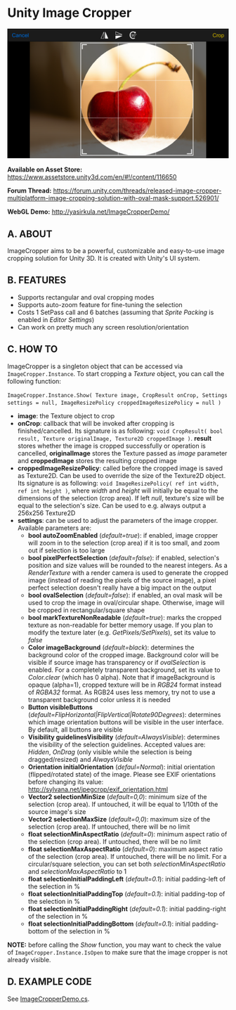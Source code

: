 # Unity Image Cropper
![screenshot](Images/cropper.png)

**Available on Asset Store:** https://www.assetstore.unity3d.com/en/#!/content/116650

**Forum Thread:** https://forum.unity.com/threads/released-image-cropper-multiplatform-image-cropping-solution-with-oval-mask-support.526901/

**WebGL Demo:** http://yasirkula.net/ImageCropperDemo/

## A. ABOUT

ImageCropper aims to be a powerful, customizable and easy-to-use image cropping solution for Unity 3D. It is created with Unity's UI system.

## B. FEATURES

- Supports rectangular and oval cropping modes
- Supports auto-zoom feature for fine-tuning the selection
- Costs 1 SetPass call and 6 batches (assuming that *Sprite Packing* is enabled in *Editor Settings*)
- Can work on pretty much any screen resolution/orientation

## C. HOW TO

ImageCropper is a singleton object that can be accessed via `ImageCropper.Instance`. To start cropping a *Texture* object, you can call the following function:

`ImageCropper.Instance.Show( Texture image, CropResult onCrop, Settings settings = null, ImageResizePolicy croppedImageResizePolicy = null )`
- **image**: the Texture object to crop
- **onCrop**: callback that will be invoked after cropping is finished/cancelled. Its signature is as following: `void CropResult( bool result, Texture originalImage, Texture2D croppedImage )`. **result** stores whether the image is cropped successfully or operation is cancelled, **originalImage** stores the Texture passed as *image* parameter and **croppedImage** stores the resulting cropped image
- **croppedImageResizePolicy**: called before the cropped image is saved as Texture2D. Can be used to override the size of the Texture2D object. Its signature is as following: `void ImageResizePolicy( ref int width, ref int height )`, where *width* and *height* will initially be equal to the dimensions of the selection (crop area). If left *null*, texture's size will be equal to the selection's size. Can be used to e.g. always output a 256x256 Texture2D
- **settings**: can be used to adjust the parameters of the image cropper. Available parameters are:
  - **bool autoZoomEnabled** (*default=true*): if enabled, image cropper will zoom in to the selection (crop area) if it is too small, and zoom out if selection is too large
  - **bool pixelPerfectSelection** (*default=false*): if enabled, selection's position and size values will be rounded to the nearest integers. As a *RenderTexture* with a render camera is used to generate the cropped image (instead of reading the pixels of the source image), a pixel perfect selection doesn't really have a big impact on the output
  - **bool ovalSelection** (*default=false*): if enabled, an oval mask will be used to crop the image in oval/circular shape. Otherwise, image will be cropped in rectangular/square shape
  - **bool markTextureNonReadable** (*default=true*): marks the cropped texture as non-readable for better memory usage. If you plan to modify the texture later (e.g. *GetPixels/SetPixels*), set its value to *false*
  - **Color imageBackground** (*default=black*): determines the background color of the cropped image. Background color will be visible if source image has transparency or if *ovalSelection* is enabled. For a completely transparent background, set its value to *Color.clear* (which has 0 alpha). Note that if imageBackground is opaque (alpha=1), cropped texture will be in *RGB24* format instead of *RGBA32* format. As RGB24 uses less memory, try not to use a transparent background color unless it is needed
  - **Button visibleButtons** (*default=FlipHorizontal|FlipVertical|Rotate90Degrees*): determines which image orientation buttons will be visible in the user interface. By default, all buttons are visible
  - **Visibility guidelinesVisibility** (*default=AlwaysVisible*): determines the visibility of the selection guidelines. Accepted values are: *Hidden*, *OnDrag* (only visible while the selection is being dragged/resized) and *AlwaysVisible*
  - **Orientation initialOrientation** (*defaul=Normal*): initial orientation (flipped/rotated state) of the image. Please see EXIF orientations before changing its value: http://sylvana.net/jpegcrop/exif_orientation.html
  - **Vector2 selectionMinSize** (*default=0,0*): minimum size of the selection (crop area). If untouched, it will be equal to 1/10th of the source image's size
  - **Vector2 selectionMaxSize** (*default=0,0*): maximum size of the selection (crop area). If untouched, there will be no limit
  - **float selectionMinAspectRatio** (*default=0*): minimum aspect ratio of the selection (crop area). If untouched, there will be no limit
  - **float selectionMaxAspectRatio** (*default=0*): maximum aspect ratio of the selection (crop area). If untouched, there will be no limit. For a circular/square selection, you can set both *selectionMinAspectRatio* and *selectionMaxAspectRatio* to 1
  - **float selectionInitialPaddingLeft** (*default=0.1*): initial padding-left of the selection in %
  - **float selectionInitialPaddingTop** (*default=0.1*): initial padding-top of the selection in %
  - **float selectionInitialPaddingRight** (*default=0.1*): initial padding-right of the selection in %
  - **float selectionInitialPaddingBottom** (*default=0.1*): initial padding-bottom of the selection in %

**NOTE:** before calling the *Show* function, you may want to check the value of `ImageCropper.Instance.IsOpen` to make sure that the image cropper is not already visible.

## D. EXAMPLE CODE

See [ImageCropperDemo.cs](Plugins/ImageCropper/Demo/ImageCropperDemo.cs).